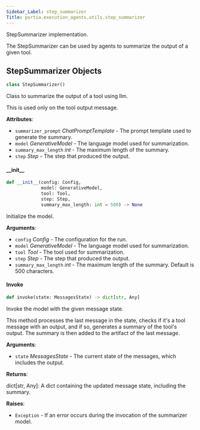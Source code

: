 ```yaml
---
Sidebar_Label: step_summarizer
Title: portia.execution_agents.utils.step_summarizer
---
```


StepSummarizer implementation.

The StepSummarizer can be used by agents to summarize the output of a given tool.

## StepSummarizer Objects

```python
class StepSummarizer()
```

Class to summarize the output of a tool using llm.

This is used only on the tool output message.

**Attributes**:

- `summarizer_prompt` _ChatPromptTemplate_ - The prompt template used to generate the summary.
- `model` _GenerativeModel_ - The language model used for summarization.
- `summary_max_length` _int_ - The maximum length of the summary.
- `step` _Step_ - The step that produced the output.

#### \_\_init\_\_

```python
def __init__(config: Config,
             model: GenerativeModel,
             tool: Tool,
             step: Step,
             summary_max_length: int = 500) -> None
```

Initialize the model.

**Arguments**:

- `config` _Config_ - The configuration for the run.
- `model` _GenerativeModel_ - The language model used for summarization.
- `tool` _Tool_ - The tool used for summarization.
- `step` _Step_ - The step that produced the output.
- `summary_max_length` _int_ - The maximum length of the summary. Default is 500 characters.

#### Invoke

```python
def invoke(state: MessagesState) -> dict[str, Any]
```

Invoke the model with the given message state.

This method processes the last message in the state, checks if it&#x27;s a tool message with an
output, and if so, generates a summary of the tool&#x27;s output. The summary is then added to
the artifact of the last message.

**Arguments**:

- `state` _MessagesState_ - The current state of the messages, which includes the output.
  

**Returns**:

  dict[str, Any]: A dict containing the updated message state, including the summary.
  

**Raises**:

- `Exception` - If an error occurs during the invocation of the summarizer model.

